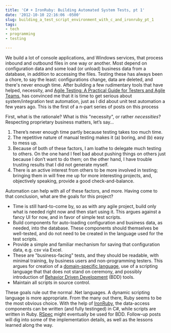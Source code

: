 ```yaml
---
title: 'C# + IronRuby: Building Automated System Tests, pt 1'
date: '2012-10-10 22:16:06 -0500'
slug: building_a_test_script_environment_with_c_and_ironruby_pt_1
tags:
- tech
- programming
- testing

---
```


We build a lot of console applications, and Windows services, that process
inbound and outbound files in one way or another. Most depend on configuration
data and some load (or unload) business data from a database, in addition to
accessing the files. Testing these has always been a chore, to say the least:
configurations change, data are deleted, and there's never enough time. After
building a few rudimentary tools that have helped, necessity, and [Agile Testing: A
Practical Guide for Testers and Agile Teams](https://www.goodreads.com/book/show/5341009-agile-testing), has convinced me that it is
time to get serious about system/integration test automation, just as I did
about unit test automation a few years ago. This is the first of a n-part series
of posts on this process

<!-- truncate -->

First, what is the rationale? What is this "necessity", or rather _necessities_?
Respecting proprietary business matters, let&rsquo;s say&hellip;

1. There&rsquo;s never enough time partly because testing takes too much time.
1. The repetitive nature of manual testing makes it (a) boring, and (b) easy to mess up.
1. Because of both of these factors, I am loathe to delegate much testing to others. On the one hand I feel bad about pushing things on others just because I don&rsquo;t want to do them; on the other hand, I have trouble trusting results that I did not generate myself.
1. There is an active interest from others to be more involved in testing; bringing them in will free me up for more interesting projects, and, objectively speaking, provide a good check-and-balance.

Automation can help with all of these factors, and more. Having come to that
conclusion, what are the goals for this project?

* Time is still hard-to-come by, so as with any agile project, build only what is needed right now and then start using it. This argues against a fancy UI for now, and in favor of simple test scripts.
* Build components for auto-loading configuration and business data, as needed, into the database. These components should themselves be well-tested, and do not need to be created in the language used for the test scripts.
* Provide a simple and familiar mechanism for saving that configuration data, e.g. csv via Excel.
* These are "business-facing" tests, and they should be readable, with minimal training, by business users and non-programming testers. This argues for creation of a [domain-specific language](https://en.wikipedia.org/wiki/Domain-specific_language), use of a scripting language that that does not stand on ceremony, and possibly introduction of [Behavior Driven Development](https://en.wikipedia.org/wiki/Behavior-driven_development) (BDD) tools.
* Maintain all scripts in source control.

These goals rule out the normal .Net languages. A dynamic scripting language is
more appropriate. From the many out there, Ruby seems to be the most obvious
choice. With the help of [IronRuby](https://www.c-sharpcorner.com/UploadFile/ajyadav123/demystifying-iron-ruby-in-net/), the
data-access components can be written (and fully testinged) in C#, while
scripts are written in Ruby. [RSpec](https://rspec.info/) might
eventually be used for BDD. Follow-up posts will dig into some of the
implementation details, as well as the lessons learned along the way.
